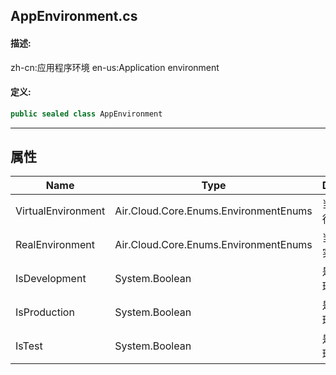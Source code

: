 ## AppEnvironment.cs 


#### 描述:


zh-cn:应用程序环境
en-us:Application environment


#### 定义: 
``` csharp
public sealed class AppEnvironment
```
---
## 属性 
| Name      | Type | Description|
| ----------- | ----------- |-----------|
|     VirtualEnvironment |  Air.Cloud.Core.Enums.EnvironmentEnums | 当前程序运行环境 |
|     RealEnvironment |  Air.Cloud.Core.Enums.EnvironmentEnums | 当前程序真实运行环境 |
|     IsDevelopment |  System.Boolean | 是否为开发环境 |
|     IsProduction |  System.Boolean | 是否为生产环境 |
|     IsTest |  System.Boolean | 是否为测试环境 |
